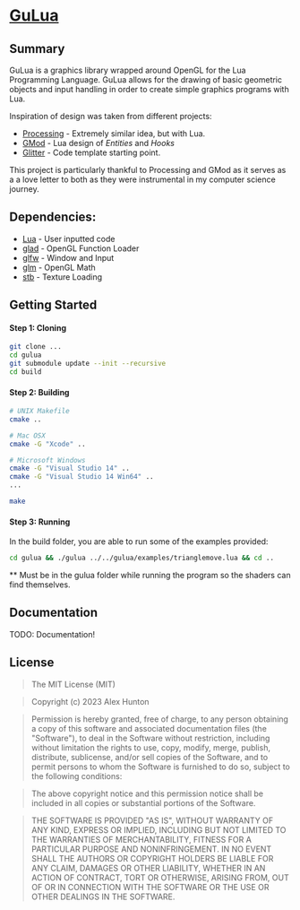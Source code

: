 # [GuLua](https://github.com/AlexHunton2/gulua)

## Summary
GuLua is a graphics library wrapped around OpenGL for the Lua Programming Language. GuLua allows for the drawing of basic geometric objects and input handling in order to create simple graphics programs with Lua.

Inspiration of design was taken from different projects:
* [Processing](https://processingfoundation.org) - Extremely similar idea, but with Lua.
* [GMod](https://wiki.facepunch.com/gmod/) - Lua design of *Entities* and *Hooks*
* [Glitter](https://github.com/Polytonic/Glitter) - Code template starting point.

This project is particularly thankful to Processing and GMod as it serves as a a love letter to both as they were instrumental in my computer science journey.

## Dependencies:
* [Lua](https://www.lua.org) - User inputted code
* [glad](https://github.com/Dav1dde/glad) - OpenGL Function Loader
* [glfw](https://github.com/glfw/glfw) - Window and Input
* [glm](https://github.com/g-truc/glm) - OpenGL Math
* [stb](https://github.com/nothings/stb) - Texture Loading

## Getting Started

#### Step 1: Cloning
```bash
git clone ...
cd gulua
git submodule update --init --recursive
cd build
```

#### Step 2: Building
```bash
# UNIX Makefile
cmake ..

# Mac OSX
cmake -G "Xcode" ..

# Microsoft Windows
cmake -G "Visual Studio 14" ..
cmake -G "Visual Studio 14 Win64" ..
...
```

```bash
make
```

#### Step 3: Running
In the build folder, you are able to run some of the examples provided:

```bash
cd gulua && ./gulua ../../gulua/examples/trianglemove.lua && cd ..  
```
** Must be in the gulua folder while running the program so the shaders can find themselves.

## Documentation

TODO: Documentation!

## License
>The MIT License (MIT)

>Copyright (c) 2023 Alex Hunton

>Permission is hereby granted, free of charge, to any person obtaining a copy of this software and associated documentation files (the "Software"), to deal in the Software without restriction, including without limitation the rights to use, copy, modify, merge, publish, distribute, sublicense, and/or sell copies of the Software, and to permit persons to whom the Software is furnished to do so, subject to the following conditions:

>The above copyright notice and this permission notice shall be included in all copies or substantial portions of the Software.

>THE SOFTWARE IS PROVIDED "AS IS", WITHOUT WARRANTY OF ANY KIND, EXPRESS OR IMPLIED, INCLUDING BUT NOT LIMITED TO THE WARRANTIES OF MERCHANTABILITY, FITNESS FOR A PARTICULAR PURPOSE AND NONINFRINGEMENT. IN NO EVENT SHALL THE AUTHORS OR COPYRIGHT HOLDERS BE LIABLE FOR ANY CLAIM, DAMAGES OR OTHER LIABILITY, WHETHER IN AN ACTION OF CONTRACT, TORT OR OTHERWISE, ARISING FROM, OUT OF OR IN CONNECTION WITH THE SOFTWARE OR THE USE OR OTHER DEALINGS IN THE SOFTWARE.